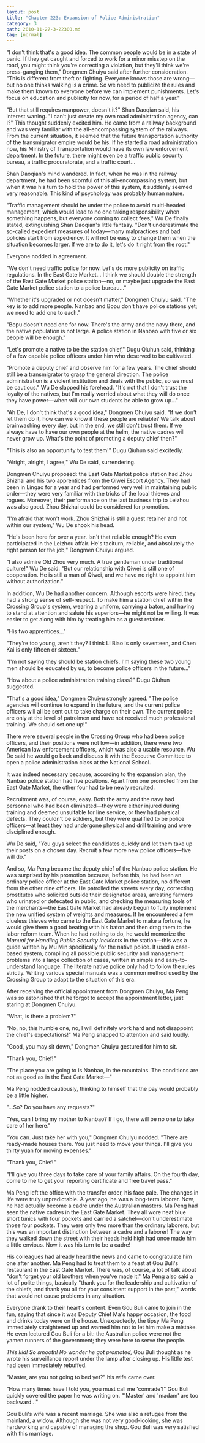 ```yaml
---
layout: post
title: "Chapter 223: Expansion of Police Administration"
category: 3
path: 2010-11-27-3-22300.md
tag: [normal]
---
```


"I don't think that's a good idea. The common people would be in a state of panic. If they get caught and forced to work for a minor misstep on the road, you might think you're correcting a violation, but they'll think we're press-ganging them," Dongmen Chuiyu said after further consideration. "This is different from theft or fighting. Everyone knows those are wrong—but no one thinks walking is a crime. So we need to publicize the rules and make them known to everyone before we can implement punishments. Let's focus on education and publicity for now, for a period of half a year."

"But that still requires manpower, doesn't it?" Shan Daoqian said, his interest waning. "I can't just create my own road administration agency, can I?" This thought suddenly excited him. He came from a railway background and was very familiar with the all-encompassing system of the railways. From the current situation, it seemed that the future transportation authority of the transmigrator empire would be his. If he started a road administration now, his Ministry of Transportation would have its own law enforcement department. In the future, there might even be a traffic public security bureau, a traffic procuratorate, and a traffic court...

Shan Daoqian's mind wandered. In fact, when he was in the railway department, he had been scornful of this all-encompassing system, but when it was his turn to hold the power of this system, it suddenly seemed very reasonable. This kind of psychology was probably human nature.

"Traffic management should be under the police to avoid multi-headed management, which would lead to no one taking responsibility when something happens, but everyone coming to collect fees," Wu De finally stated, extinguishing Shan Daoqian's little fantasy. "Don't underestimate the so-called expedient measures of today—many malpractices and bad policies start from expediency. It will not be easy to change them when the situation becomes larger. If we are to do it, let's do it right from the root."

Everyone nodded in agreement.

"We don't need traffic police for now. Let's do more publicity on traffic regulations. In the East Gate Market... I think we should double the strength of the East Gate Market police station—no, or maybe just upgrade the East Gate Market police station to a police bureau..."

"Whether it's upgraded or not doesn't matter," Dongmen Chuiyu said. "The key is to add more people. Nanbao and Bopu don't have police stations yet; we need to add one to each."

"Bopu doesn't need one for now. There's the army and the navy there, and the native population is not large. A police station in Nanbao with five or six people will be enough."

"Let's promote a native to be the station chief," Dugu Qiuhun said, thinking of a few capable police officers under him who deserved to be cultivated.

"Promote a deputy chief and observe him for a few years. The chief should still be a transmigrator to grasp the general direction. The police administration is a violent institution and deals with the public, so we must be cautious." Wu De slapped his forehead. "It's not that I don't trust the loyalty of the natives, but I'm really worried about what they will do once they have power—when will our own students be able to grow up..."

"Ah De, I don't think that's a good idea," Dongmen Chuiyu said. "If we don't let them do it, how can we know if these people are reliable? We talk about brainwashing every day, but in the end, we still don't trust them. If we always have to have our own people at the helm, the native cadres will never grow up. What's the point of promoting a deputy chief then?"

"This is also an opportunity to test them!" Dugu Qiuhun said excitedly.

"Alright, alright, I agree," Wu De said, surrendering.

Dongmen Chuiyu proposed: the East Gate Market police station had Zhou Shizhai and his two apprentices from the Qiwei Escort Agency. They had been in Lingao for a year and had performed very well in maintaining public order—they were very familiar with the tricks of the local thieves and rogues. Moreover, their performance on the last business trip to Leizhou was also good. Zhou Shizhai could be considered for promotion.

"I'm afraid that won't work. Zhou Shizhai is still a guest retainer and not within our system," Wu De shook his head.

"He's been here for over a year. Isn't that reliable enough? He even participated in the Leizhou affair. He's taciturn, reliable, and absolutely the right person for the job," Dongmen Chuiyu argued.

"I also admire Old Zhou very much. A true gentleman under traditional culture!" Wu De said. "But our relationship with Qiwei is still one of cooperation. He is still a man of Qiwei, and we have no right to appoint him without authorization."

In addition, Wu De had another concern. Although escorts were hired, they had a strong sense of self-respect. To make him a station chief within the Crossing Group's system, wearing a uniform, carrying a baton, and having to stand at attention and salute his superiors—he might not be willing. It was easier to get along with him by treating him as a guest retainer.

"His two apprentices..."

"They're too young, aren't they? I think Li Biao is only seventeen, and Chen Kai is only fifteen or sixteen."

"I'm not saying they should be station chiefs. I'm saying these two young men should be educated by us, to become police officers in the future..."

"How about a police administration training class?" Dugu Qiuhun suggested.

"That's a good idea," Dongmen Chuiyu strongly agreed. "The police agencies will continue to expand in the future, and the current police officers will all be sent out to take charge on their own. The current police are only at the level of patrolmen and have not received much professional training. We should set one up!"

There were several people in the Crossing Group who had been police officers, and their positions were not low—in addition, there were two American law enforcement officers, which was also a usable resource. Wu De said he would go back and discuss it with the Executive Committee to open a police administration class at the National School.

It was indeed necessary because, according to the expansion plan, the Nanbao police station had five positions. Apart from one promoted from the East Gate Market, the other four had to be newly recruited.

Recruitment was, of course, easy. Both the army and the navy had personnel who had been eliminated—they were either injured during training and deemed unsuitable for line service, or they had physical defects. They couldn't be soldiers, but they were qualified to be police officers—at least they had undergone physical and drill training and were disciplined enough.

Wu De said, "You guys select the candidates quickly and let them take up their posts on a chosen day. Recruit a few more new police officers—five will do."

And so, Ma Peng became the deputy chief of the Nanbao police station. He was surprised by his promotion because, before this, he had been an ordinary police officer at the East Gate Market police station, no different from the other nine officers. He patrolled the streets every day, correcting prostitutes who solicited outside their designated areas, arresting farmers who urinated or defecated in public, and checking the measuring tools of the merchants—the East Gate Market had already begun to fully implement the new unified system of weights and measures. If he encountered a few clueless thieves who came to the East Gate Market to make a fortune, he would give them a good beating with his baton and then drag them to the labor reform team. When he had nothing to do, he would memorize the *Manual for Handling Public Security Incidents* in the station—this was a guide written by Mu Min specifically for the native police. It used a case-based system, compiling all possible public security and management problems into a large collection of cases, written in simple and easy-to-understand language. The literate native police only had to follow the rules strictly. Writing various special manuals was a common method used by the Crossing Group to adapt to the situation of this era.

After receiving the official appointment from Dongmen Chuiyu, Ma Peng was so astonished that he forgot to accept the appointment letter, just staring at Dongmen Chuiyu.

"What, is there a problem?"

"No, no, this humble one, no, I will definitely work hard and not disappoint the chief's expectations!" Ma Peng snapped to attention and said loudly.

"Good, you may sit down," Dongmen Chuiyu gestured for him to sit.

"Thank you, Chief!"

"The place you are going to is Nanbao, in the mountains. The conditions are not as good as in the East Gate Market—"

Ma Peng nodded cautiously, thinking to himself that the pay would probably be a little higher.

"...So? Do you have any requests?"

"Yes, can I bring my mother to Nanbao? If I go, there will be no one to take care of her here."

"You can. Just take her with you," Dongmen Chuiyu nodded. "There are ready-made houses there. You just need to move your things. I'll give you thirty yuan for moving expenses."

"Thank you, Chief!"

"I'll give you three days to take care of your family affairs. On the fourth day, come to me to get your reporting certificate and free travel pass."

Ma Peng left the office with the transfer order, his face pale. The changes in life were truly unpredictable. A year ago, he was a long-term laborer. Now, he had actually become a cadre under the Australian masters. Ma Peng had seen the native cadres in the East Gate Market. They all wore neat blue short tunics with four pockets and carried a satchel—don't underestimate those four pockets. They were only two more than the ordinary laborers, but this was an important distinction between a cadre and a laborer! The way they walked down the street with their heads held high had once made him a little envious. Now it was his turn to be a cadre!

His colleagues had already heard the news and came to congratulate him one after another. Ma Peng had to treat them to a feast at Gou Buli's restaurant in the East Gate Market. There was, of course, a lot of talk about "don't forget your old brothers when you've made it." Ma Peng also said a lot of polite things, basically "thank you for the leadership and cultivation of the chiefs, and thank you all for your consistent support in the past," words that would not cause problems in any situation.

Everyone drank to their heart's content. Even Gou Buli came to join in the fun, saying that since it was Deputy Chief Ma's happy occasion, the food and drinks today were on the house. Unexpectedly, the tipsy Ma Peng immediately straightened up and warned him not to let him make a mistake. He even lectured Gou Buli for a bit: the Australian police were not the yamen runners of the government; they were here to serve the people.

*This kid! So smooth! No wonder he got promoted,* Gou Buli thought as he wrote his surveillance report under the lamp after closing up. His little test had been immediately rebuffed.

"Master, are you not going to bed yet?" his wife came over.

"How many times have I told you, you must call me 'comrade'!" Gou Buli quickly covered the paper he was writing on. "'Master' and 'madam' are too backward..."

Gou Buli's wife was a recent marriage. She was also a refugee from the mainland, a widow. Although she was not very good-looking, she was hardworking and capable of managing the shop. Gou Buli was very satisfied with this marriage.